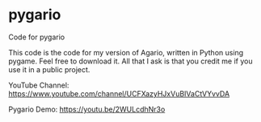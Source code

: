 # pygario
Code for pygario

This code is the code for my version of Agario, written in Python using pygame.
Feel free to download it. All that I ask is that you credit me if you use it in a public project.

YouTube Channel: https://www.youtube.com/channel/UCFXazyHJxVuBIVaCtVYvvDA

Pygario Demo: https://youtu.be/2WULcdhNr3o
